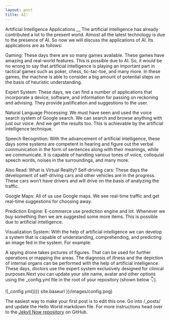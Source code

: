 ```yaml
---
layout: post
title: AI!
---
```


Artificial Intelligence Applications
__ The artificial intelligence has already contributed a lot to the present world. Almost all the latest technology is due to the presence of AI. So now we will discuss the applications of AI. Its applications are as follows:

Gaming:
These days there are so many games available. These games have amazing and real-world features. This is possible due to AI. So, it would be no wrong to say that artificial intelligence is playing an important part in tactical games such as poker, chess, tic-tac-toe, and many more. In these games, the machine is able to consider a big amount of potential steps on the basis of heuristic understanding.

Expert System:
These days, we can find a number of applications that incorporate a device, software, and information for passing on reckoning and advising. They provide justification and suggestions to the user.

Natural Language Processing:
We must have seen and used the voice search system of Google search. We can search and browse anything with just our voice. And we get the results too. This is achievable by the artificial intelligence technique.

Speech Recognition:
With the advancement of artificial intelligence, these days some systems are competent in hearing and figure out the verbal communication in the form of sentences along with their meanings, while we communicate. It is capable of handling various tones of voice, colloquial speech words, noises in the surroundings, and many more.

Also Read: What is Virtual Reality?
Self-driving cars:
These days the development of self-driving cars and other vehicles are in the progress. These cars won’t have drivers and will drive on the basis of analyzing the traffic.

Google Maps:
All of us use Google maps. We see real-time traffic and get real-time suggestions for choosing away.

Prediction Engine:
E-commerce use prediction engine and lot. Whenever we buy something then we are suggested some more items. This is possible due to artificial intelligence.

Visualization System:
With the help of artificial intelligence we can develop a system that is capable of understanding, comprehending, and predicting an image fed in the system. For example:

A spying drone takes pictures of figures. That can be used for further operations or mapping the areas.
The diagnosis of illness and the depiction of internal organs can be performed with the help of artificial intelligence. These days, doctors use the expert system exclusively designed for clinical purposes.Next you can update your site name, avatar and other options using the _config.yml file in the root of your repository (shown below :point_down:).

![_config.yml]({{ site.baseurl }}/images/config.png)

The easiest way to make your first post is to edit this one. Go into /_posts/ and update the Hello World markdown file. For more instructions head over to the [Jekyll Now repository](https://github.com/barryclark/jekyll-now) on GitHub.

